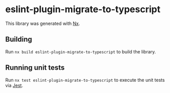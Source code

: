 # eslint-plugin-migrate-to-typescript

This library was generated with [Nx](https://nx.dev).

## Building

Run `nx build eslint-plugin-migrate-to-typescript` to build the library.

## Running unit tests

Run `nx test eslint-plugin-migrate-to-typescript` to execute the unit tests via [Jest](https://jestjs.io).
